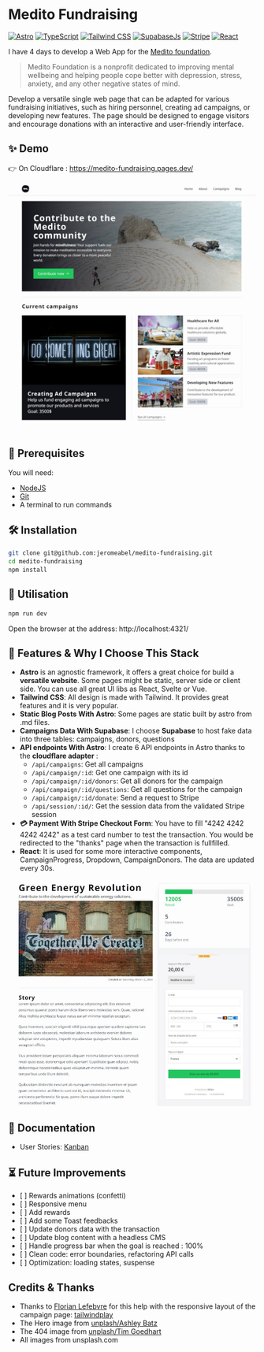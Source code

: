 # Medito Fundraising

[![Astro](https://img.shields.io/badge/Astro-4.1-BC52EE)](https://astro.build/)
[![TypeScript](https://img.shields.io/badge/TypeScript-5.3-3178C6)](https://www.typescriptlang.org/)
[![Tailwind CSS](https://img.shields.io/badge/Tailwind_CSS-3.4-38BDF8)](https://tailwindcss.com/)
[![SupabaseJs](https://img.shields.io/badge/Supabase-2.39-3FCF8E)](https://supabase.com/)
[![Stripe](https://img.shields.io/badge/Stripe-14.12-008CDD)](https://tailwindcss.com/)
[![React](https://img.shields.io/badge/React-18.2-61DAFB)](https://react.dev/)

I have 4 days to develop a Web App for the [Medito foundation](https://meditofoundation.org/).

> Medito Foundation is a nonprofit dedicated to improving mental wellbeing and helping people cope better with depression, stress, anxiety, and any other negative states of mind.

Develop a versatile single web page that can be adapted for various fundraising initiatives, such as hiring personnel, creating ad campaigns, or developing new features. The page should be designed to engage visitors and encourage donations with an interactive and user-friendly interface.

## ✨ Demo

👉 On Cloudflare : https://medito-fundraising.pages.dev/

![Screenshot of the Website](./screen.jpg)

## 🚨 Prerequisites

You will need:

- [NodeJS](https://nodejs.org/)
- [Git](https://git-scm.com/)
- A terminal to run commands

## 🛠️ Installation

```sh
git clone git@github.com:jeromeabel/medito-fundraising.git
cd medito-fundraising
npm install
```

## 🚀 Utilisation

```sh
npm run dev
```

Open the browser at the address: http://localhost:4321/

## 🧱 Features & Why I Choose This Stack

- **Astro** is an agnostic framework, it offers a great choice for build a **versatile website**. Some pages might be static, server side or client side. You can use all great UI libs as React, Svelte or Vue.
- **Tailwind CSS**: All design is made with Tailwind. It provides great features and it is very popular.
- **Static Blog Posts With Astro**: Some pages are static built by astro from .md files.
- **Campaigns Data With Supabase**: I choose **Supabase** to host fake data into three tables: campaigns, donors, questions
- **API endpoints With Astro**: I create 6 API endpoints in Astro thanks to the **cloudflare adapter** :
  - `/api/campaigns`: Get all campaigns
  - `/api/campaign/:id`: Get one campaign with its id
  - `/api/campaign/:id/donors`: Get all donors for the campaign
  - `/api/campaign/:id/questions`: Get all questions for the campaign
  - `/api/campaign/:id/donate`: Send a request to Stripe
  - `/api/session/:id/`: Get the session data from the validated Stripe session
- **💳 Payment With Stripe Checkout Form**: You have to fill "4242 4242 4242 4242" as a test card number to test the transaction. You would be redirected to the "thanks" page when the transaction is fullfilled.
- **React**: It is used for some more interactive components, CampaignProgress, Dropdown, CampaignDonors. The data are updated every 30s.

![Screenshot of the Website](./campaign.jpg)

## 📝 Documentation

- User Stories: [Kanban](https://github.com/users/jeromeabel/projects/6/views/1)

## ⏳ Future Improvements

- [ ] Rewards animations (confetti)
- [ ] Responsive menu
- [ ] Add rewards
- [ ] Add some Toast feedbacks
- [ ] Update donors data with the transaction
- [ ] Update blog content with a headless CMS
- [ ] Handle progress bar when the goal is reached : 100%
- [ ] Clean code: error boundaries, refactoring API calls
- [ ] Optimization: loading states, suspense

## Credits & Thanks

- Thanks to [Florian Lefebvre](https://github.com/florian-lefebvre) for this help with the responsive layout of the campaign page: [tailwindplay](https://play.tailwindcss.com/sDaxr4kLbE?size=572x)
- The Hero image from [unplash/Ashley Batz](https://unsplash.com/fr/photos/personne-marchant-sur-la-plage-pendant-la-journee-betmVWGYcLY)
- The 404 image from [unplash/Tim Goedhart](https://unsplash.com/fr/photos/enseignes-au-neon-breathe-vnpTRdmtQ30)
- All images from unsplash.com
